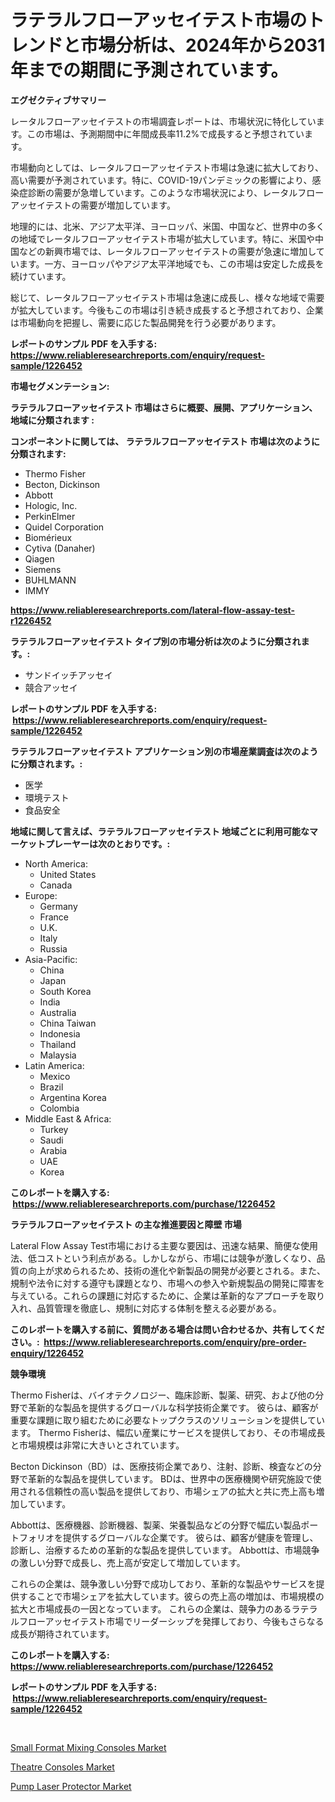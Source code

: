 <p><h1>ラテラルフローアッセイテスト市場のトレンドと市場分析は、2024年から2031年までの期間に予測されています。</h1></p><p><strong>エグゼクティブサマリー</strong></p>
<p><p>レータルフローアッセイテストの市場調査レポートは、市場状況に特化しています。この市場は、予測期間中に年間成長率11.2%で成長すると予想されています。</p><p>市場動向としては、レータルフローアッセイテスト市場は急速に拡大しており、高い需要が予測されています。特に、COVID-19パンデミックの影響により、感染症診断の需要が急増しています。このような市場状況により、レータルフローアッセイテストの需要が増加しています。</p><p>地理的には、北米、アジア太平洋、ヨーロッパ、米国、中国など、世界中の多くの地域でレータルフローアッセイテスト市場が拡大しています。特に、米国や中国などの新興市場では、レータルフローアッセイテストの需要が急速に増加しています。一方、ヨーロッパやアジア太平洋地域でも、この市場は安定した成長を続けています。</p><p>総じて、レータルフローアッセイテスト市場は急速に成長し、様々な地域で需要が拡大しています。今後もこの市場は引き続き成長すると予想されており、企業は市場動向を把握し、需要に応じた製品開発を行う必要があります。</p></p>
<p><strong>レポートのサンプル PDF を入手する: <a href="https://www.reliableresearchreports.com/enquiry/request-sample/1226452">https://www.reliableresearchreports.com/enquiry/request-sample/1226452</a></strong></p>
<p><strong>市場セグメンテーション:</strong></p>
<p><strong> ラテラルフローアッセイテスト 市場はさらに概要、展開、アプリケーション、地域に分類されます :</strong></p>
<p><strong>コンポーネントに関しては、 ラテラルフローアッセイテスト 市場は次のように分類されます: &nbsp;</strong></p>
<p><ul><li>Thermo Fisher</li><li>Becton, Dickinson</li><li>Abbott</li><li>Hologic, Inc.</li><li>PerkinElmer</li><li>Quidel Corporation</li><li>Biomérieux</li><li>Cytiva (Danaher)</li><li>Qiagen</li><li>Siemens</li><li>BUHLMANN</li><li>IMMY</li></ul></p>
<p><strong><a href="https://www.reliableresearchreports.com/lateral-flow-assay-test-r1226452">https://www.reliableresearchreports.com/lateral-flow-assay-test-r1226452</a></strong></p>
<p><strong> ラテラルフローアッセイテスト タイプ別の市場分析は次のように分類されます。:</strong></p>
<p><ul><li>サンドイッチアッセイ</li><li>競合アッセイ</li></ul></p>
<p><strong>レポートのサンプル PDF を入手する: &nbsp;<a href="https://www.reliableresearchreports.com/enquiry/request-sample/1226452">https://www.reliableresearchreports.com/enquiry/request-sample/1226452</a></strong></p>
<p><strong> ラテラルフローアッセイテスト アプリケーション別の市場産業調査は次のように分類されます。:</strong></p>
<p><ul><li>医学</li><li>環境テスト</li><li>食品安全</li></ul></p>
<p><strong>地域に関して言えば、ラテラルフローアッセイテスト 地域ごとに利用可能なマーケットプレーヤーは次のとおりです。:</strong></p>
<p><ul>
    <li>
        North America:
        <ul>
            <li>United States</li>
            <li>Canada</li>
        </ul>
    </li>
    <li>
        Europe:
        <ul>
            <li>Germany</li>
            <li>France</li>
            <li>U.K.</li>
            <li>Italy</li>
            <li>Russia</li>
        </ul>
    </li>
    <li>
        Asia-Pacific:
        <ul>
            <li>China</li>
            <li>Japan</li>
            <li>South Korea</li>
            <li>India</li>
            <li>Australia</li>
            <li>China Taiwan</li>
            <li>Indonesia</li>
            <li>Thailand</li>
            <li>Malaysia</li>
        </ul>
    </li>
    <li>
        Latin America:
        <ul>
            <li>Mexico</li>
            <li>Brazil</li>
            <li>Argentina Korea</li>
            <li>Colombia</li>
        </ul>
    </li>
    <li>
        Middle East & Africa:
        <ul>
            <li>Turkey</li>
            <li>Saudi</li>
            <li>Arabia</li>
            <li>UAE</li>
            <li>Korea</li>
        </ul>
    </li>
    </ul></p>
<p><strong>このレポートを購入する: &nbsp;<a href="https://www.reliableresearchreports.com/purchase/1226452">https://www.reliableresearchreports.com/purchase/1226452</a></strong></p>
<p><strong>ラテラルフローアッセイテスト の主な推進要因と障壁 市場</strong></p>
<p><p>Lateral Flow Assay Test市場における主要な要因は、迅速な結果、簡便な使用法、低コストという利点がある。しかしながら、市場には競争が激しくなり、品質の向上が求められるため、技術の進化や新製品の開発が必要とされる。また、規制や法令に対する遵守も課題となり、市場への参入や新規製品の開発に障害を与えている。これらの課題に対応するために、企業は革新的なアプローチを取り入れ、品質管理を徹底し、規制に対応する体制を整える必要がある。</p></p>
<p><strong>このレポートを購入する前に、質問がある場合は問い合わせるか、共有してください。:&nbsp; <a href="https://www.reliableresearchreports.com/enquiry/pre-order-enquiry/1226452">https://www.reliableresearchreports.com/enquiry/pre-order-enquiry/1226452</a></strong></p>
<p><strong>競争環境</strong></p>
<p><p>Thermo Fisherは、バイオテクノロジー、臨床診断、製薬、研究、および他の分野で革新的な製品を提供するグローバルな科学技術企業です。 彼らは、顧客が重要な課題に取り組むために必要なトップクラスのソリューションを提供しています。 Thermo Fisherは、幅広い産業にサービスを提供しており、その市場成長と市場規模は非常に大きいとされています。</p><p>Becton Dickinson（BD）は、医療技術企業であり、注射、診断、検査などの分野で革新的な製品を提供しています。 BDは、世界中の医療機関や研究施設で使用される信頼性の高い製品を提供しており、市場シェアの拡大と共に売上高も増加しています。</p><p>Abbottは、医療機器、診断機器、製薬、栄養製品などの分野で幅広い製品ポートフォリオを提供するグローバルな企業です。 彼らは、顧客が健康を管理し、診断し、治療するための革新的な製品を提供しています。 Abbottは、市場競争の激しい分野で成長し、売上高が安定して増加しています。</p><p>これらの企業は、競争激しい分野で成功しており、革新的な製品やサービスを提供することで市場シェアを拡大しています。彼らの売上高の増加は、市場規模の拡大と市場成長の一因となっています。 これらの企業は、競争力のあるラテラルフローアッセイテスト市場でリーダーシップを発揮しており、今後もさらなる成長が期待されています。</p></p>
<p><strong>このレポートを購入する: &nbsp; <a href="https://www.reliableresearchreports.com/purchase/1226452">https://www.reliableresearchreports.com/purchase/1226452</a></strong></p>
<p><strong>レポートのサンプル PDF を入手する: &nbsp;<a href="https://www.reliableresearchreports.com/enquiry/request-sample/1226452">https://www.reliableresearchreports.com/enquiry/request-sample/1226452</a></strong><strong></strong></p>
<p>&nbsp;</p>
<p><p><a href="https://adventurous-uranium-ef9.notion.site/Small-Format-Mixing-Consoles-Market-Trends-and-Market-Analysis-forecasted-for-period-2024-2031-a9d7b70b4ff942a8b14fa43588b968ad">Small Format Mixing Consoles Market</a></p><p><a href="https://carnation-joke-41f.notion.site/Theatre-Consoles-Market-Size-Market-Outlook-and-Market-Forecast-2024-to-2031-4f2076d2d0a64f1babd02ef8ad8d99ee">Theatre Consoles Market</a></p><p><a href="https://extreme-scabiosa-c81.notion.site/Pump-Laser-Protector-Market-Size-CAGR-Trends-2024-2030-cda1ba5e02fa46f39064f8e15746bc59">Pump Laser Protector Market</a></p></p>